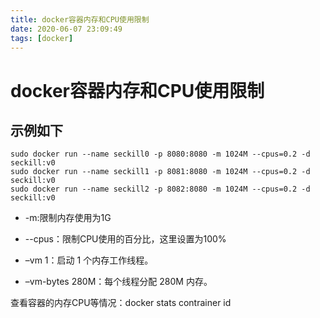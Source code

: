 ```yaml
---
title: docker容器内存和CPU使用限制
date: 2020-06-07 23:09:49
tags: [docker]
---
```


# docker容器内存和CPU使用限制

## 示例如下

```
sudo docker run --name seckill0 -p 8080:8080 -m 1024M --cpus=0.2 -d seckill:v0
sudo docker run --name seckill1 -p 8081:8080 -m 1024M --cpus=0.2 -d seckill:v0
sudo docker run --name seckill2 -p 8082:8080 -m 1024M --cpus=0.2 -d seckill:v0
```

- -m:限制内存使用为1G

- --cpus：限制CPU使用的百分比，这里设置为100%

- –vm 1：启动 1 个内存工作线程。

- –vm-bytes 280M：每个线程分配 280M 内存。

  

查看容器的内存CPU等情况：docker stats contrainer id